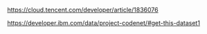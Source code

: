 https://cloud.tencent.com/developer/article/1836076

https://developer.ibm.com/data/project-codenet/#get-this-dataset1